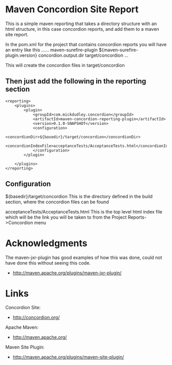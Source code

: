Maven Concordion Site Report
============================

This is a simple maven reporting that takes a directory structure with an html structure,
in this case concordion reports, and add them to a maven site report.

In the pom.xml for the project that contains concordion reports you will have an entry like this
    <build>
        <plugins>
......
            <plugin>
                <artifactId>maven-surefire-plugin</artifactId>
                <version>${maven-surefire-plugin.version}</version>
                <configuration>
                    <systemPropertyVariables>
                        <property>
                            <name>concordion.output.dir</name>
                            <value>target/concordion</value>
                        </property>
                    </systemPropertyVariables>
                </configuration>
            </plugin>
...
        </plugins>
    </build>

This will create the concordion files in target/concordion

Then just add the following in the reporting section
----------------------------------------------------
    <reporting>
        <plugins>
            <plugin>
                <groupId>com.mickdudley.concordion</groupId>
                <artifactId>maven-concordion-reporting-plugin</artifactId>
                <version>0.1.0-SNAPSHOT</version>
                <configuration>
                    <concordionDir>${basedir}/target/concordion</concordionDir>
                    <concordionIndexFile>acceptanceTests/AcceptanceTests.html</concordionIndexFile>
                </configuration>
            </plugin>

        </plugins>
    </reporting>


Configuration
-------------

<concordionDir>${basedir}/target/concordion</concordionDir>
This is the directory defined in the build section, where the concordion files can be found

<concordionIndexFile>acceptanceTests/AcceptanceTests.html</concordionIndexFile>
This is the top level html index file which will be the link you will be taken to from the Project Reports->Concordion menu



Acknowledgments
===============

The maven-jxr-plugin has good examples of how this was done, could not have done this without seeing this code.
* http://maven.apache.org/plugins/maven-jxr-plugin/

Links
=====

Concordion Site:

* http://concordion.org/

Apache Maven:

* http://maven.apache.org/

Maven Site Plugin:

* http://maven.apache.org/plugins/maven-site-plugin/


